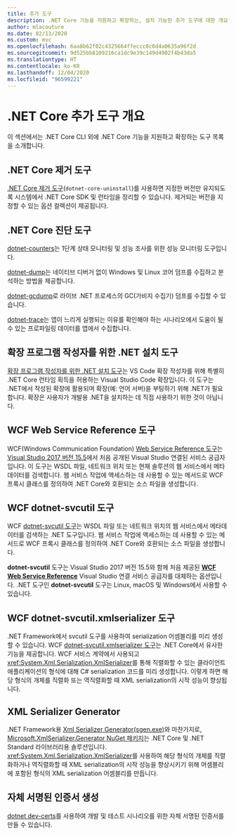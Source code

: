 ```yaml
---
title: 추가 도구
description: .NET Core 기능을 지원하고 확장하는, 설치 가능한 추가 도구에 대한 개요입니다.
author: mlacouture
ms.date: 02/13/2020
ms.custom: mvc
ms.openlocfilehash: 6aa8b62f02c4325664ffeccc0c0d4a0635a96f2d
ms.sourcegitcommit: 9d525bb8109216ca1dc9e39c149d4902f4b43da5
ms.translationtype: HT
ms.contentlocale: ko-KR
ms.lasthandoff: 12/04/2020
ms.locfileid: "96599221"
---
```

# <a name="net-core-additional-tools-overview"></a>.NET Core 추가 도구 개요

이 섹션에서는 .NET Core CLI 외에 .NET Core 기능을 지원하고 확장하는 도구 목록을 소개합니다.

## <a name="net-core-uninstall-tool"></a>.NET Core 제거 도구

[.NET Core 제거 도구](https://github.com/dotnet/cli-lab/releases)(`dotnet-core-uninstall`)를 사용하면 지정한 버전만 유지되도록 시스템에서 .NET Core SDK 및 런타임을 정리할 수 있습니다. 제거되는 버전을 지정할 수 있는 옵션 컬렉션이 제공됩니다.

## <a name="net-core-diagnostic-tools"></a>.NET Core 진단 도구

[dotnet-counters](../diagnostics/dotnet-counters.md)는 1단계 상태 모니터링 및 성능 조사를 위한 성능 모니터링 도구입니다.

[dotnet-dump](../diagnostics/dotnet-dump.md)는 네이티브 디버거 없이 Windows 및 Linux 코어 덤프를 수집하고 분석하는 방법을 제공합니다.

[dotnet-gcdump](../diagnostics/dotnet-gcdump.md)로 라이브 .NET 프로세스의 GC(가비지 수집기) 덤프를 수집할 수 있습니다.

[dotnet-trace](../diagnostics/dotnet-trace.md)는 앱이 느리게 실행되는 이유를 확인해야 하는 시나리오에서 도움이 될 수 있는 프로파일링 데이터를 앱에서 수집합니다.

## <a name="net-install-tool-for-extension-authors"></a>확장 프로그램 작성자를 위한 .NET 설치 도구

[확장 프로그램 작성자를 위한 .NET 설치 도구](https://github.com/dotnet/vscode-dotnet-runtime)는 VS Code 확장 작성자를 위해 특별히 .NET Core 런타임 획득을 허용하는 Visual Studio Code 확장입니다. 이 도구는 .NET에서 작성된 확장에 활용되며 확장(예: 언어 서버)을 부팅하기 위해 .NET가 필요합니다. 확장은 사용자가 개발용 .NET을 설치하는 데 직접 사용하기 위한 것이 아닙니다.

## <a name="wcf-web-service-reference-tool"></a>WCF Web Service Reference 도구

WCF(Windows Communication Foundation) [Web Service Reference 도구](wcf-web-service-reference-guide.md)는 [Visual Studio 2017 버전 15.5](/visualstudio/releasenotes/vs2017-relnotes-v15.5#WCFTools)에서 처음 공개된 Visual Studio 연결된 서비스 공급자입니다. 이 도구는 WSDL 파일, 네트워크 위치 또는 현재 솔루션의 웹 서비스에서 메타데이터를 검색합니다. 웹 서비스 작업에 액세스하는 데 사용할 수 있는 메서드로 WCF 프록시 클래스를 정의하여 .NET Core와 호환되는 소스 파일을 생성합니다.

## <a name="wcf-dotnet-svcutil-tool"></a>WCF dotnet-svcutil 도구

WCF [dotnet-svcutil 도구](dotnet-svcutil-guide.md)는 WSDL 파일 또는 네트워크 위치의 웹 서비스에서 메타데이터를 검색하는 .NET 도구입니다. 웹 서비스 작업에 액세스하는 데 사용할 수 있는 메서드로 WCF 프록시 클래스를 정의하여 .NET Core와 호환되는 소스 파일을 생성합니다.

**dotnet-svcutil** 도구는 Visual Studio 2017 버전 15.5와 함께 처음 제공된 [**WCF Web Service Reference**](wcf-web-service-reference-guide.md) Visual Studio 연결 서비스 공급자를 대체하는 옵션입니다. .NET 도구인 **dotnet-svcutil** 도구는 Linux, macOS 및 Windows에서 사용할 수 있습니다.

## <a name="wcf-dotnet-svcutilxmlserializer-tool"></a>WCF dotnet-svcutil.xmlserializer 도구

.NET Framework에서 svcutil 도구를 사용하여 serialization 어셈블리를 미리 생성할 수 있습니다. WCF [dotnet-svcutil.xmlserializer 도구](dotnet-svcutil.xmlserializer-guide.md)는 .NET Core에서 유사한 기능을 제공합니다. WCF 서비스 계약에서 사용되고 <xref:System.Xml.Serialization.XmlSerializer>를 통해 직렬화할 수 있는 클라이언트 애플리케이션의 형식에 대해 C# serialization 코드를 미리 생성합니다. 이렇게 하면 해당 형식의 개체를 직렬화 또는 역직렬화할 때 XML serialization의 시작 성능이 향상됩니다.

## <a name="xml-serializer-generator"></a>XML Serializer Generator

.NET Framework용 [Xml Serializer Generator(sgen.exe)](../../standard/serialization/xml-serializer-generator-tool-sgen-exe.md)와 마찬가지로, [Microsoft.XmlSerializer.Generator NuGet 패키지](https://www.nuget.org/packages/Microsoft.XmlSerializer.Generator)는 .NET Core 및 .NET Standard 라이브러리용 솔루션입니다. <xref:System.Xml.Serialization.XmlSerializer>를 사용하여 해당 형식의 개체를 직렬화하거나 역직렬화할 때 XML serialization의 시작 성능을 향상시키기 위해 어셈블리에 포함된 형식의 XML serialization 어셈블리를 만듭니다.

## <a name="generating-self-signed-certificates"></a>자체 서명된 인증서 생성

[dotnet dev-certs](self-signed-certificates-guide.md)를 사용하여 개발 및 테스트 시나리오를 위한 자체 서명된 인증서를 만들 수 있습니다.
